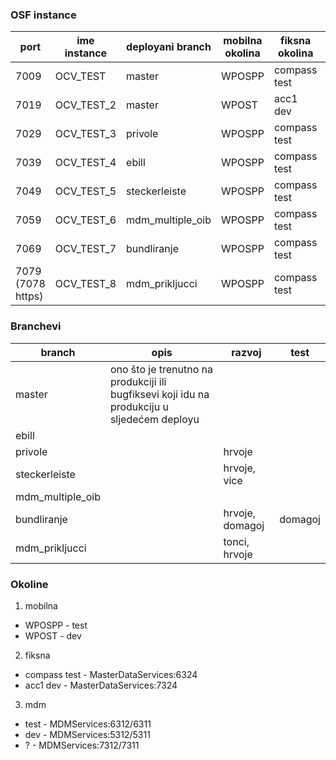 ### OSF instance
| port | ime instance	| deployani branch | mobilna okolina | fiksna okolina | mdm okolina |
| --- | --- | --- | --- | --- | --- |
| 7009 | OCV_TEST |	master | WPOSPP | compass test   |  test  |
| 7019 | OCV_TEST_2 | master | WPOST | acc1 dev | dev |
| 7029 | OCV_TEST_3 | privole | WPOSPP | compass test | test |
| 7039 | OCV_TEST_4 | ebill | WPOSPP | compass test | test |
| 7049 | OCV_TEST_5 | steckerleiste | WPOSPP | compass test | test |
| 7059 | OCV_TEST_6 | mdm_multiple_oib | WPOSPP | compass test | test |
| 7069 | OCV_TEST_7 | bundliranje | WPOSPP | compass test | test |
| 7079 (7078 https) | OCV_TEST_8 | mdm_prikljucci | WPOSPP | compass test | test |


### Branchevi
| branch | opis | razvoj | test |
| --- | --- | --- | --- |
| master | ono što je trenutno na produkciji ili bugfiksevi koji idu na produkciju u sljedećem deployu | | |
| ebill | | | |
| privole | | hrvoje | |
| steckerleiste  | | hrvoje, vice | |
| mdm_multiple_oib  | | | |
| bundliranje | | hrvoje, domagoj | domagoj |
| mdm_prikljucci  | | tonci, hrvoje | | |

### Okoline
1. mobilna
 *	WPOSPP - test
 *	WPOST - dev

2. fiksna
 * compass test - MasterDataServices:6324
 * acc1 dev - MasterDataServices:7324

3. mdm
 * test - MDMServices:6312/6311
 * dev - MDMServices:5312/5311
 * ? - MDMServices:7312/7311
